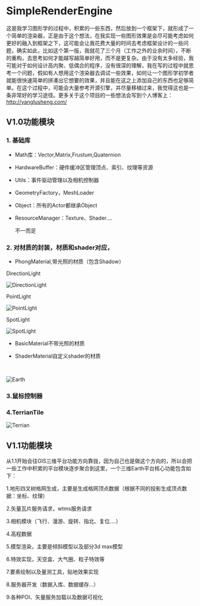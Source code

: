 # SimpleRenderEngine
​	这是我学习图形学的过程中，积累的一些东西，然后放到一个框架下，就形成了一个简单的渲染器，正是由于这个想法，在我实现一些图形效果是会尽可能考虑如何更好的融入到框架之下，这可能会让我花费大量的时间去考虑框架设计的一些问题，确实如此，比如这个第一版，我就花了三个月（工作之外的业余时间），不断的重构，去思考如何才能越写越简单好用，而不是更复杂。由于没有太多经验，我可能对于如何设计高内聚、低偶合的程序，没有很深的理解，我在写的过程中就思考一个问题，假如有人想用这个渲染器去调试一些效果，如何让一个图形学初学者就能很快速简单的拼凑出它想要的效果，并且能在这之上添加自己的东西也足够简单。在这个过程中，可能会大量参考开源引擎，并尽量移植过来，我觉得这也是一条非常好的学习途径。更多关于这个项目的一些想法会写到个人博客上：http://yanglusheng.com/

## V1.0功能模块



###  1. 基础库

- Math库：Vector,Matrix,Frustum,Quaternion

- HardwareBuffer：硬件缓冲区管理顶点、索引、纹理等资源

- Utils：事件驱动管理以及相机控制器

- GeometryFactory，MeshLoader

- Object：所有的Actor都继承Object

- ResourceManager：Texture、Shader....

  不一而足

### 2. 对材质的封装，材质和shader对应，

- PhongMaterial,带光照的材质（包含Shadow）

DirectionLight

![DirectionLight](http://ovi6hpv55.bkt.clouddn.com/Light_ShadowMap.png)

PointLight

![PointLight](http://ovi6hpv55.bkt.clouddn.com/point.png)

SpotLight

![SpotLight](http://ovi6hpv55.bkt.clouddn.com/spot.png)



- BasicMaterial不带光照的材质

- ShaderMaterial自定义shader的材质

  ​

![Earth](http://ovi6hpv55.bkt.clouddn.com/earth.png)

### 3.鼠标控制器 



###  4.TerrianTile



![Terrian](http://ovi6hpv55.bkt.clouddn.com/terrian.png)




## V1.1功能模块



​	从1.1开始会往GIS三维平台功能方向靠拢，因为自己也是做这个方向的，所以会把一些工作中积累的平台模块逐步聚合到这里，一个三维Earth平台核心功能包含如下：

1.地形四叉树格网生成，主要是生成格网顶点数据（根据不同的投影生成顶点数据：坐标、纹理）

2.矢量瓦片服务请求，wtms服务请求

3.相机模块（飞行、漫游、旋转、指北、复位....）

4.高程数据

5.模型渲染，主要是倾斜模型以及部分3d max模型

6.特效实现，天空盒、大气圈、粒子特效等

7.要素绘制以及量测工具，贴地效果实现

8.服务器开发（数据入库、数据缓存...）

9.各种POI、矢量服务加载以及数据可视化
